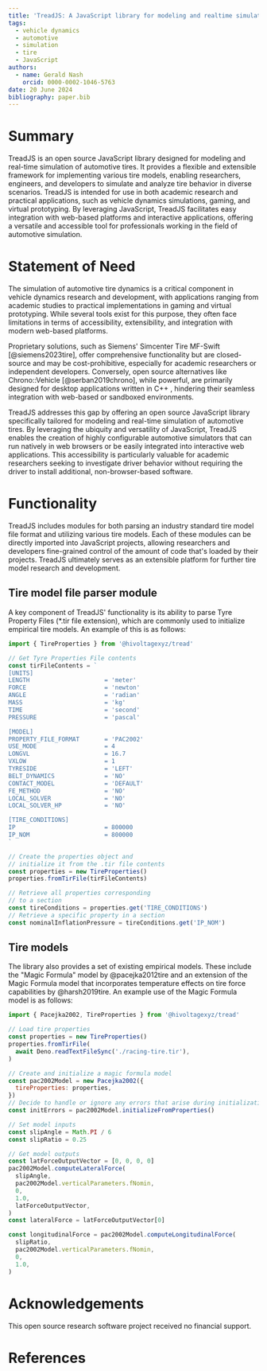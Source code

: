 ```yaml
---
title: 'TreadJS: A JavaScript library for modeling and realtime simulation of automotive tires'
tags:
  - vehicle dynamics
  - automotive
  - simulation
  - tire
  - JavaScript
authors:
  - name: Gerald Nash
    orcid: 0000-0002-1046-5763
date: 20 June 2024
bibliography: paper.bib
---
```


# Summary

TreadJS is an open source JavaScript library designed for modeling and real-time
simulation of automotive tires. It provides a flexible and extensible framework
for implementing various tire models, enabling researchers, engineers, and
developers to simulate and analyze tire behavior in diverse scenarios. TreadJS
is intended for use in both academic research and practical applications, such
as vehicle dynamics simulations, gaming, and virtual prototyping. By leveraging
JavaScript, TreadJS facilitates easy integration with web-based platforms and
interactive applications, offering a versatile and accessible tool for
professionals working in the field of automotive simulation.

# Statement of Need

The simulation of automotive tire dynamics is a critical component in vehicle
dynamics research and development, with applications ranging from academic
studies to practical implementations in gaming and virtual prototyping. While
several tools exist for this purpose, they often face limitations in terms of
accessibility, extensibility, and integration with modern web-based platforms.

Proprietary solutions, such as Siemens' Simcenter Tire MF-Swift
[@siemens2023tire], offer comprehensive functionality but are closed-source and
may be cost-prohibitive, especially for academic researchers or independent
developers. Conversely, open source alternatives like Chrono::Vehicle
[@serban2019chrono], while powerful, are primarily designed for desktop
applications written in C++ , hindering their seamless integration with
web-based or sandboxed environments.

TreadJS addresses this gap by offering an open source JavaScript library
specifically tailored for modeling and real-time simulation of automotive tires.
By leveraging the ubiquity and versatility of JavaScript, TreadJS enables the
creation of highly configurable automotive simulators that can run natively in
web browsers or be easily integrated into interactive web applications. This
accessibility is particularly valuable for academic researchers seeking to
investigate driver behavior without requiring the driver to install additional,
non-browser-based software.

# Functionality

TreadJS includes modules for both parsing an industry standard tire model file
format and utilizing various tire models. Each of these modules can be directly
imported into JavaScript projects, allowing researchers and developers
fine-grained control of the amount of code that's loaded by their projects.
TreadJS ultimately serves as an extensible platform for further tire model
research and development.

## Tire model file parser module

A key component of TreadJS' functionality is its ability to parse Tyre Property
Files (*.tir file extension), which are commonly used to initialize empirical
tire models. An example of this is as follows:

```javascript
import { TireProperties } from '@hivoltagexyz/tread'

// Get Tyre Properties File contents
const tirFileContents = `
[UNITS]
LENGTH                     = 'meter'
FORCE                      = 'newton'
ANGLE                      = 'radian'
MASS                       = 'kg'
TIME                       = 'second'
PRESSURE                   = 'pascal'

[MODEL]
PROPERTY_FILE_FORMAT       = 'PAC2002'
USE_MODE                   = 4
LONGVL                     = 16.7
VXLOW                      = 1
TYRESIDE                   = 'LEFT'
BELT_DYNAMICS              = 'NO'
CONTACT_MODEL              = 'DEFAULT'
FE_METHOD                  = 'NO'
LOCAL_SOLVER               = 'NO'
LOCAL_SOLVER_HP            = 'NO'

[TIRE_CONDITIONS]
IP                         = 800000
IP_NOM                     = 800000
`

// Create the properties object and
// initialize it from the .tir file contents
const properties = new TireProperties()
properties.fromTirFile(tirFileContents)

// Retrieve all properties corresponding
// to a section
const tireConditions = properties.get('TIRE_CONDITIONS')
// Retrieve a specific property in a section
const nominalInflationPressure = tireConditions.get('IP_NOM')
```

## Tire models

The library also provides a set of existing empirical models. These include the
"Magic Formula" model by @pacejka2012tire and an extension of the Magic Formula
model that incorporates temperature effects on tire force capabilities by
@harsh2019tire. An example use of the Magic Formula model is as follows:

```javascript
import { Pacejka2002, TireProperties } from '@hivoltagexyz/tread'

// Load tire properties
const properties = new TireProperties()
properties.fromTirFile(
  await Deno.readTextFileSync('./racing-tire.tir'),
)

// Create and initialize a magic formula model
const pac2002Model = new Pacejka2002({
  tireProperties: properties,
})
// Decide to handle or ignore any errors that arise during initialization
const initErrors = pac2002Model.initializeFromProperties()

// Set model inputs
const slipAngle = Math.PI / 6
const slipRatio = 0.25

// Get model outputs
const latForceOutputVector = [0, 0, 0, 0]
pac2002Model.computeLateralForce(
  slipAngle,
  pac2002Model.verticalParameters.fNomin,
  0,
  1.0,
  latForceOutputVector,
)
const lateralForce = latForceOutputVector[0]

const longitudinalForce = pac2002Model.computeLongitudinalForce(
  slipRatio,
  pac2002Model.verticalParameters.fNomin,
  0,
  1.0,
)
```

# Acknowledgements

This open source research software project received no financial support.

# References
